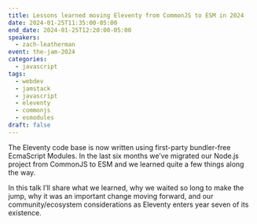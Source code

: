 ```yaml
---
title: Lessons learned moving Eleventy from CommonJS to ESM in 2024
date: 2024-01-25T11:35:00-05:00
end_date: 2024-01-25T12:20:00-05:00
speakers:
  - zach-leatherman
event: the-jam-2024
categories:
  - javascript
tags:
  - webdev
  - jamstack
  - javascript
  - eleventy
  - commonjs
  - esmodules
draft: false
---
```


The Eleventy code base is now written using first-party bundler-free EcmaScript Modules. In the last six months we’ve migrated our Node.js project from CommonJS to ESM and we learned quite a few things along the way.

In this talk I’ll share what we learned, why we waited so long to make the jump, why it was an important change moving forward, and our community/ecosystem considerations as Eleventy enters year seven of its existence.